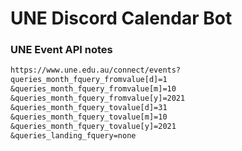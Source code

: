 # UNE Discord Calendar Bot

>

### UNE Event API notes

```txt
https://www.une.edu.au/connect/events?
queries_month_fquery_fromvalue[d]=1
&queries_month_fquery_fromvalue[m]=10
&queries_month_fquery_fromvalue[y]=2021
&queries_month_fquery_tovalue[d]=31
&queries_month_fquery_tovalue[m]=10
&queries_month_fquery_tovalue[y]=2021
&queries_landing_fquery=none
```
